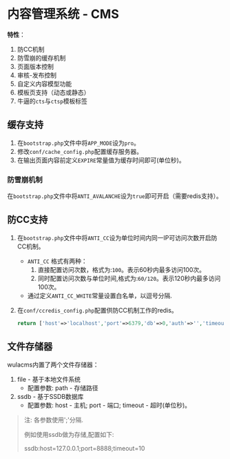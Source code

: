 # 内容管理系统 - CMS

**特性**：

1. 防CC机制
2. 防雪崩的缓存机制
3. 页面版本控制
4. 审核-发布控制
5. 自定义内容模型功能
6. 模板页支持（动态或静态）
7. 牛逼的`cts`与`ctsp`模板标签

## 缓存支持
1. 在`bootstrap.php`文件中将`APP_MODE`设为`pro`。
2. 修改`conf/cache_config.php`配置缓存服务器。
3. 在输出页面内容前定义`EXPIRE`常量值为缓存时间即可(单位秒)。

### 防雪崩机制
在`bootstrap.php`文件中将`ANTI_AVALANCHE`设为`true`即可开启（需要redis支持）。

## 防CC支持

1. 在`bootstrap.php`文件中将`ANTI_CC`设为单位时间内同一IP可访问次数开启防CC机制。
   * `ANTI_CC` 格式有两种：
      1. 直接配置访问次数，格式为:`100`。表示60秒内最多访问100次。
      2. 同时配置访问次数与单位时间,格式为:`60/120`。表示120秒内最多访问100次。
   * 通过定义`ANTI_CC_WHITE`常量设置白名单，以逗号分隔.
      
2. 在`conf/ccredis_config.php`配置供防CC机制工作的redis。
   ```php
   return ['host'=>'localhost','port'=>6379,'db'=>0,'auth'=>'','timeout'=>5];
   ```
## 文件存储器
wulacms内置了两个文件存储器：
1. file - 基于本地文件系统
    * 配置参数: path - 存储路径
2. ssdb - 基于SSDB数据库
    * 配置参数: host - 主机; port - 端口; timeout - 超时(单位秒)。
   
> 注: 各参数使用';'分隔.
>   
> 例如使用ssdb做为存储,配置如下:
>
> ssdb:host=127.0.0.1;port=8888;timeout=10

